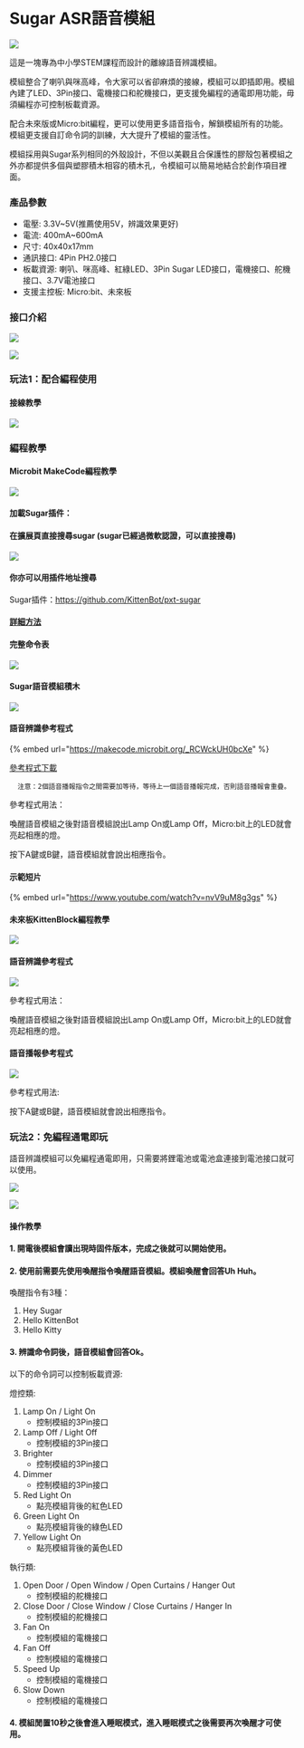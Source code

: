 # Sugar ASR語音模組

![](https://kittenbothk.readthedocs.io/en/latest/\_images/asr.png)

這是一塊專為中小學STEM課程而設計的離線語音辨識模組。

模組整合了喇叭與咪高峰，令大家可以省卻麻煩的接線，模組可以即插即用。模組內建了LED、3Pin接口、電機接口和舵機接口，更支援免編程的通電即用功能，毋須編程亦可控制板載資源。

配合未來版或Micro:bit編程，更可以使用更多語音指令，解鎖模組所有的功能。模組更支援自訂命令詞的訓練，大大提升了模組的靈活性。

模組採用與Sugar系列相同的外殼設計，不但以美觀且合保護性的膠殼包著模組之外亦都提供多個與塑膠積木相容的積木孔，令模組可以簡易地結合於創作項目裡面。

### 產品參數

* 電壓: 3.3V\~5V(推薦使用5V，辨識效果更好)
* 電流: 400mA\~600mA
* 尺寸: 40x40x17mm
* 通訊接口: 4Pin PH2.0接口
* 板載資源: 喇叭、咪高峰、紅綠LED、3Pin Sugar LED接口，電機接口、舵機接口、3.7V電池接口
* 支援主控板: Micro:bit、未來板

### 接口介紹

![](https://kittenbothk.readthedocs.io/en/latest/\_images/asr2.png)

![](https://kittenbothk.readthedocs.io/en/latest/\_images/asr5.png)

### 玩法1：配合編程使用

#### 接線教學

![](https://kittenbothk.readthedocs.io/en/latest/\_images/asr\_robotbit\_edu.png)

### 編程教學

#### Microbit MakeCode編程教學

![](https://kittenbothk.readthedocs.io/en/latest/\_images/mcbanner15.png)

#### 加載Sugar插件：

#### 在擴展頁直接搜尋sugar (sugar已經過微軟認證，可以直接搜尋)

![](https://kittenbothk.readthedocs.io/en/latest/\_images/sugar\_search.gif)

#### 你亦可以用插件地址搜尋

Sugar插件：https://github.com/KittenBot/pxt-sugar

#### [詳細方法](../makecode/kittenbotandmakecode.md)

#### 完整命令表

![](https://kittenbothk.readthedocs.io/en/latest/\_images/asr\_commands.png)

#### Sugar語音模組積木

![](https://kittenbothk.readthedocs.io/en/latest/\_images/asr\_sugar\_1.png)

#### 語音辨識參考程式

{% embed url="https://makecode.microbit.org/_RCWckUH0bcXe" %}

[參考程式下載](https://makecode.microbit.org/\_RCWckUH0bcXe)

```
  注意：2個語音播報指令之間需要加等待，等待上一個語音播報完成，否則語音播報會重疊。
```

參考程式用法：

喚醒語音模組之後對語音模組說出Lamp On或Lamp Off，Micro:bit上的LED就會亮起相應的燈。

按下A鍵或B鍵，語音模組就會說出相應指令。

#### 示範短片

{% embed url="https://www.youtube.com/watch?v=nvV9uM8g3gs" %}

#### 未來板KittenBlock編程教學

![](https://kittenbothk.readthedocs.io/en/latest/\_images/kbbanner9.png)

#### 語音辨識參考程式

![](https://kittenbothk.readthedocs.io/en/latest/\_images/asr\_code2.png)

參考程式用法：

喚醒語音模組之後對語音模組說出Lamp On或Lamp Off，Micro:bit上的LED就會亮起相應的燈。

#### 語音播報參考程式

![](https://kittenbothk.readthedocs.io/en/latest/\_images/asr\_code4.png)

參考程式用法:

按下A鍵或B鍵，語音模組就會說出相應指令。

### 玩法2：免編程通電即玩

語音辨識模組可以免編程通電即用，只需要將鋰電池或電池盒連接到電池接口就可以使用。

![](https://kittenbothk.readthedocs.io/en/latest/\_images/asr3.png)

![](https://kittenbothk.readthedocs.io/en/latest/\_images/asr4.png)

#### 操作教學

#### 1. 開電後模組會讀出現時固件版本，完成之後就可以開始使用。

#### 2. 使用前需要先使用喚醒指令喚醒語音模組。模組喚醒會回答Uh Huh。

喚醒指令有3種：

1. Hey Sugar
2. Hello KittenBot
3. Hello Kitty

#### 3. 辨識命令詞後，語音模組會回答Ok。

以下的命令詞可以控制板載資源:

燈控類:

1. Lamp On / Light On
   * 控制模組的3Pin接口
2. Lamp Off / Light Off
   * 控制模組的3Pin接口
3. Brighter
   * 控制模組的3Pin接口
4. Dimmer
   * 控制模組的3Pin接口
5. Red Light On
   * 點亮模組背後的紅色LED
6. Green Light On
   * 點亮模組背後的綠色LED
7. Yellow Light On
   * 點亮模組背後的黃色LED

執行類:

1. Open Door / Open Window / Open Curtains / Hanger Out
   * 控制模組的舵機接口
2. Close Door / Close Window / Close Curtains / Hanger In
   * 控制模組的舵機接口
3. Fan On
   * 控制模組的電機接口
4. Fan Off
   * 控制模組的電機接口
5. Speed Up
   * 控制模組的電機接口
6. Slow Down
   * 控制模組的電機接口

#### 4. 模組閒置10秒之後會進入睡眠模式，進入睡眠模式之後需要再次喚醒才可使用。
